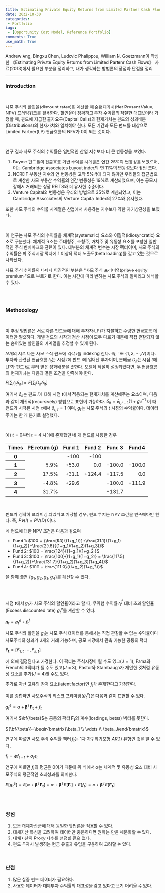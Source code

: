 ```yaml
---
title: Estimating Private Equity Returns from Limited Partner Cash Flows (Andrew Ang at el.)
date: 2022-10-30
categories:
 - Portfolio
tags:
 - [Opportunity Cost Model, Reference Portfolio]
comments: True
use_math: True
---
```


Andrew Ang, Bingxu Chen, Ludovic Phalippou, William N. Goetzmann이 작성한 《Estimating Private Equity Returns from Limited Partenr Cash Flows》 자료(2013)에서 필요한 부분을 정리하고, 내가 생각하는 방법론의 장점과 단점을 정리

***

### Introduction

<br>

사모 주식의 할인율(discount rates)을 계산할 때 순현재가치(Net Present Value, NPV) 프레임워크를 활용한다. 할인율이 정확하고 투자 수익률의 적절한 대표값이라 가정할 때, 펀드에 지급한 출자요구(Capital Calls)의 현재가치는 펀드의 성과배분(Distributions)의 현재가치와 일치해야 한다. 모든 기간과 모든 펀드를 대상으로 Limited Partner(LP) 현금흐름의 NPV가 0이 되는 것이다.

<br>

연구 결과 사모 주식의 수익률은 일반적인 산업 지수보다 더 큰 변동성을 보였다. 

1. Buyout 펀드들의 현금흐름 기반 수익률 시계열은 연간 25%의 변동성을 보였으며, 이는 Cambridge Associates buyout index의 연 11%의 변동성보다 훨씬 크다. 
2. NCREIF 부동산 지수의 연 변동성은 고작 5%밖에 되지 않지만 우리들의 접근법으로 계산한 사모 부동산 수익률의 연간 변동성은 19%로 계산되었으며, 이는 공모시장에서 거래되는 상장 REITS와 더 유사한 수준이다. 
3. Venture Capital의 변동성은 우리의 방법으로 35%로  계산되었고, 이는 Cambridge Associates의 Venture Capital Index의 27%와 유사했다.

또한 사모 주식의 수익률 시계열은 산업에서 사용하는 지수보다 약한 자기상관성을 보였다.

<br>

이 연구는 사모 주식의 수익률을 체계적(systematic) 요소와 이질적(idiosyncratic) 요소로 구분했다. 체계적 요소는 주대형주, 소형주, 가치주 및 유동성 요소를 포함한 일반적인 주식 벤치마크와 관련이 있다. 대부분의 체계적 변수는 시장 팩터이며, 사모 주식의 수익률은 이 주식시장 팩터에 1 이상의 팩터 노출도(beta loading)를 갖고 있는 것으로 나타났다.

사모 주식 수익률의 나머지 이질적인 부분을 "사모 주식 프리미엄(priave equity premium)"으로 부르기로 한다. 이는 시간에 따라 변하는 사모 주식의 알파라고 해석할 수 있다. 

<br>

<br>

### Methodology

<br>

이 추정 방법론은 서로 다른 펀드들에 대해 투자자(LP)가 지불하고 수령한 현금흐름 데이터만 필요하다.  개별 펀드의 시작과 청산 시점이 모두 다르기 때문에 직접 관찰되지 않는 숨어있는 할인율의 시계열을 추정할 수 있게 된다.

$N$개의 서로 다른 사모 주식 펀드에 각각 $i$를 indexing 한다. 즉, $i\in \{1, 2, \cdots, N \}$이다. 투자와 관련된 현금흐름 $I_{it}$는 시점 $t$에 펀드 $i$에 일어난 투자이며, 분배금 $D_{it}$는 시점 $t$에 LP가 펀드 $i$로 부터 받은 성과배분을 뜻한다. 모델이 적절히 설정되었다면, 두 현금흐름의 현재가치는 다음과 같은 조건을 만족해야 한다.

$E \left[ \sum_i I_{it} \delta_{it} \right]= E \left[ \sum_i D_{it} \delta_{it} \right]$

여기서 $\delta_{it}$는 펀드 $i$에 대해 시점 $t$에서 적용되는 현재가치를 계산해주는 요소이며, 다음과 같이 재귀적(recursively) 방법으로 표현이 가능하다.
$\delta_{it} = \delta_{i, t-1} (1+g_t)^{-1}$
이 때 펀드가 시작된 시점 $\tau$에서  $\delta_{i, \tau}=1$ 이며, $g_t$는 사모 주식의 $t$ 시점의 수익률이다. 데이터 주기는 한 개 분기로 설정했다.

<br>

예) $t=0$부터 $t=4$ 사이에 존재했던 네 개 펀드를 사용한 경우

<table style="text-align:right">
    <thead>
	    <tr>
            <th style="text-align:center">Times</th>
            <th style="text-align:center">PE return (g)</th>
            <th style="text-align:center">Fund 1</th>
            <th style="text-align:center">Fund 2</th>
            <th style="text-align:center">Fund 3</th>
            <th style="text-align:center">Fund 4</th>
        </tr>
    </thead>
    <tbody>
        <tr>
            <th style="text-align:center">0</th>
            <td></td>
            <td>-100</td>
            <td>-100</td>
            <td></td>
            <td></td>
        </tr>
        <tr>
            <th style="text-align:center">1</th>
            <td>5.9%</td>
            <td>+53.0</td>
            <td>0.0</td>
            <td>-100.0</td>
            <td>-100.0</td>
        </tr>
        <tr>
            <th style="text-align:center">2</th>
            <td>17.5%</td>
            <td>+31.1</td>
            <td>+124.4</td>
            <td>+117.5</td>
            <td>0.0</td>
        </tr>
        <tr>
            <th style="text-align:center">3</th>
            <td>-4.8%</td>
            <td>+29.6</td>
            <td></td>
            <td>-100.0</td>
            <td>+111.9</td>
        </tr>
        <tr>
            <th style="text-align:center">4</th>
            <td>31.7%</td>
            <td></td>
            <td></td>
            <td>+131.7</td>
            <td></td>
        </tr>
	</tbody>	
</table>

<br>

펀드가 정확히 프라이싱 되었다고 가정할 경우, 펀드 투자는 NPV 조건을 만족해야만 한다. 즉, $PV(I) = PV(D)$ 이다.

네 펀드에 대한 NPV 조건은 다음과 같으며

* Fund 1: $100 = {\frac{53}{(1+g_1)}}+\frac{31.1}{(1+g_1)(1+g_2)}+\frac{29.6}{(1+g_1)(1+g_2)(1+g_3)}$
* Fund 2: $100 = \frac{124}{(1+g_1)(1+g_2)}$
* Fund 3: $100 + \frac{100}{(1+g_1)(1+g_2)} = \frac{117.5}{(1+g_2)}+\frac{131.7}{(1+g_2)(1+g_3)(1+g_4)}$
* Fund 4: $100 = \frac{111.9}{(1+g_2)(1+g_3)}$

을 함께 풀면 $\{g_1, g_2, g_3, g_4\}$를 계산할 수 있다.

<br>

<br>

시점 $t$에서 $g_t$가 사모 주식의 할인율이라고 할 때, 무위험 수익률 $r_t^f$ 대비 초과 할인율(Excess discounted rate) $g_t^e$를 계산할 수 있다.

$g_t = g_t^e + f_t^f$

사모 주식의 할인율 $g_t$는 사모 주식 데이터를 통해서는 직접 관찰할 수 없는 수익률이다 사모주식의 성과가 $J$개의 거래 가능하며, 공모 시장에서 관측 가능한 공통의 팩터

${\mathbf{F_t}} = \left[F_{1, t}, \cdots, F_{J, t}\right]$

에 의해 결정된다고 가정한다. 이 팩터는 주식시장이 될 수도 있고($J=1$), Fama와 French의 3팩터가 될 수도 있고($J=3$), Pastor와 Stambaugh가 제안한 것처럼 유동성 요소를 추가($J=4$)할 수도 있다.

추가로 자산 고유의 잠재 요소(latent factor)인 $f_t$가 존재한다고 가정한다.

이를 종합하면 사모주식의 리스크 프리미엄($g_t^e$)은 다음과 같이 표현할 수 있다.

$g_t^e = \alpha + {\mathbf{\beta}}^{T}{\mathbf{F_t}}+f_t$

여기서 $\bf{\beta}$는 공통의 팩터 $\mathbf{F_t}$의 계수(loadings, betas) 벡터를 뜻한다.

${\bf{\beta}}=\begin{bmatrix}\beta_1 \\ \vdots \\ \beta_J\end{bmatrix}$

연구에 따르면 사모 주식 수익률 팩터 $f_t$는 1차 자귀회귀모형 $AR(1)$ 유형인 것을 알 수 있다.

$f_t = \phi f_{t-1}+ \sigma_f \epsilon_t$

연구에 따르면 $f_t$의 평균은 0이기 때문에 위 식에서 $\alpha$는 체계적 및 유동성 요소 대비 사모주식의 평균적인 초과성과를 의미한다.

$E\left[g_t^e\right] = E \left[\alpha +{\mathbf{\beta}}^{T}{\mathbf{F_t}}\right]=\alpha + {\mathbf{\beta}}^{T}E\left[{\mathbf{F_t}}\right]+E\left[f_t\right]=\alpha + {\mathbf{\beta}}^{T}E\left[{\mathbf{F_t}}\right]$

<br>

<br>

### 장점

1. 모든 대체자산군에 대해 동일한 방법론을 적용할 수 있다.
2. 대체자산 특성을 고려하여 데이터만 충분하다면 원하는 만큼 세분화할 수 있다.
3. 대체자산의 Proxy 지수를 설정할 필요 없다.
4. 펀드 투자시 발생하는 현금 유출과 유입을 구분하여 고려할 수 있다.

<br>

### 단점

1. 많은 실증 펀드 데이터가 필요하다.
2. 사용한 데이터가 대체투자 수익률의 대표성을 갖고 있다고 보기 어려울 수 있다.

